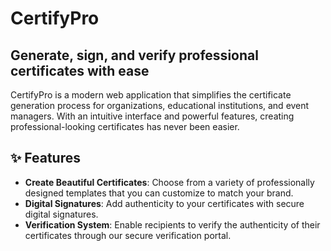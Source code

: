 # CertifyPro

## Generate, sign, and verify professional certificates with ease

CertifyPro is a modern web application that simplifies the certificate generation process for organizations, educational institutions, and event managers. With an intuitive interface and powerful features, creating professional-looking certificates has never been easier.

## ✨ Features

- **Create Beautiful Certificates**: Choose from a variety of professionally designed templates that you can customize to match your brand.
- **Digital Signatures**: Add authenticity to your certificates with secure digital signatures.
- **Verification System**: Enable recipients to verify the authenticity of their certificates through our secure verification portal.